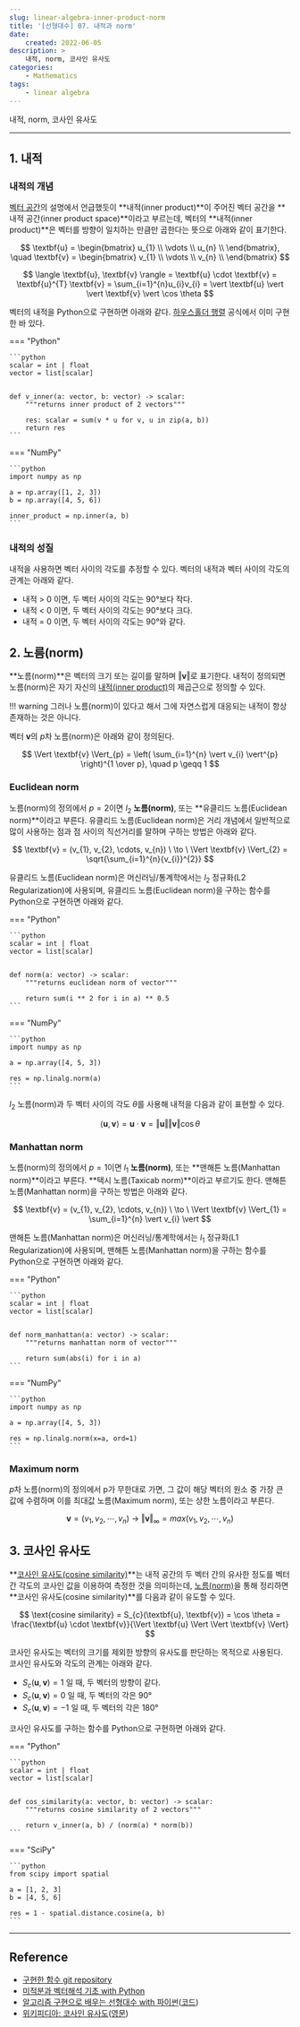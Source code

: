 ```yaml
---
slug: linear-algebra-inner-product-norm
title: '[선형대수] 07. 내적과 norm'
date:
    created: 2022-06-05
description: >
    내적, norm, 코사인 유사도
categories:
    - Mathematics
tags:
    - linear algebra
---
```


내적, norm, 코사인 유사도  

<!-- more -->

---

## 1. 내적

### 내적의 개념

[벡터 공간](./2022-05-29-linear_algebra_basis_dimension.md/#1-벡터-공간)의 설명에서 언급했듯이 **내적(inner product)**이 주어진 벡터 공간을 **내적 공간(inner product space)**이라고 부르는데, 벡터의 **내적(inner product)**은 벡터를 방향이 일치하는 만큼만 곱한다는 뜻으로 아래와 같이 표기한다.  

$$
\textbf{u}
= \begin{bmatrix}
u_{1} \\
\vdots \\
u_{n} \\
\end{bmatrix}, \quad
\textbf{v}
= \begin{bmatrix}
v_{1} \\
\vdots \\
v_{n} \\
\end{bmatrix}
$$

$$
\langle \textbf{u}, \textbf{v} \rangle = \textbf{u} \cdot \textbf{v} = \textbf{u}^{T} \textbf{v} = \sum_{i=1}^{n}u_{i}v_{i} = \vert \textbf{u} \vert \vert \textbf{v} \vert \cos \theta
$$

벡터의 내적을 Python으로 구현하면 아래와 같다. [하우스홀더 행렬](./2022-05-19-linear_algebra_various_matrix.md/#8-하우스홀더-행렬) 공식에서 이미 구현한 바 있다.  

=== "Python"

    ```python
    scalar = int | float
    vector = list[scalar]


    def v_inner(a: vector, b: vector) -> scalar:
        """returns inner product of 2 vectors"""

        res: scalar = sum(v * u for v, u in zip(a, b))
        return res
    ```

=== "NumPy"

    ```python
    import numpy as np

    a = np.array([1, 2, 3])
    b = np.array([4, 5, 6])

    inner_product = np.inner(a, b)
    ```

### 내적의 성질

내적을 사용하면 벡터 사이의 각도를 추정할 수 있다. 벡터의 내적과 벡터 사이의 각도의 관계는 아래와 같다.  

- 내적 > 0 이면, 두 벡터 사이의 각도는 90°보다 작다.
- 내적 < 0 이면, 두 벡터 사이의 각도는 90°보다 크다.
- 내적 = 0 이면, 두 벡터 사이의 각도는 90°와 같다.

## 2. 노름(norm)

**노름(norm)**은 벡터의 크기 또는 길이를 말하며 $\Vert \textbf{v} \Vert$로 표기한다. 내적이 정의되면 노름(norm)은 자기 자신의 [내적(inner product)](#1-내적)의 제곱근으로 정의할 수 있다.  

!!! warning
    그러나 노름(norm)이 있다고 해서 그에 자연스럽게 대응되는 내적이 항상 존재하는 것은 아니다.  

벡터 $\textbf{v}$의 $p$차 노름(norm)은 아래와 같이 정의된다.  

$$
\Vert \textbf{v} \Vert_{p} = \left( \sum_{i=1}^{n} \vert v_{i} \vert^{p} \right)^{1 \over p}, \quad p \geqq 1
$$

### Euclidean norm

노름(norm)의 정의에서 $p = 2$이면 $l_{2}$ **노름(norm)**, 또는 **유클리드 노름(Euclidean norm)**이라고 부른다. 유클리드 노름(Euclidean norm)은 거리 개념에서 일반적으로 많이 사용하는 점과 점 사이의 직선거리를 말하며 구하는 방법은 아래와 같다.  

$$
\textbf{v} = (v_{1}, v_{2}, \cdots, v_{n}) \ \to \ \Vert \textbf{v} \Vert_{2} = \sqrt{\sum_{i=1}^{n}{v_{i}}^{2}}
$$

유클리드 노름(Euclidean norm)은 머신러닝/통계학에서는 $l_{2}$ 정규화(L2 Regularization)에 사용되며, 유클리드 노름(Euclidean norm)을 구하는 함수를 Python으로 구현하면 아래와 같다.  

=== "Python"

    ```python
    scalar = int | float
    vector = list[scalar]


    def norm(a: vector) -> scalar:
        """returns euclidean norm of vector"""

        return sum(i ** 2 for i in a) ** 0.5
    ```

=== "NumPy"

    ```python
    import numpy as np

    a = np.array([4, 5, 3])

    res = np.linalg.norm(a)
    ```

$l_{2}$ 노름(norm)과 두 벡터 사이의 각도 $\theta$를 사용해 내적을 다음과 같이 표현할 수 있다.  

$$
\langle \textbf{u}, \textbf{v} \rangle = \textbf{u} \cdot \textbf{v} = \Vert \textbf{u} \Vert \Vert \textbf{v} \Vert \cos \theta
$$

### Manhattan norm

노름(norm)의 정의에서 $p = 1$이면 $l_{1}$ **노름(norm)**, 또는 **맨해튼 노름(Manhattan norm)**이라고 부른다. **택시 노름(Taxicab norm)**이라고 부르기도 한다. 맨해튼 노름(Manhattan norm)을 구하는 방법은 아래와 같다.  

$$
\textbf{v} = (v_{1}, v_{2}, \cdots, v_{n}) \ \to \ \Vert \textbf{v} \Vert_{1} = \sum_{i=1}^{n} \vert v_{i} \vert
$$

맨해튼 노름(Manhattan norm)은 머신러닝/통계학에서는 $l_{1}$ 정규화(L1 Regularization)에 사용되며, 맨해튼 노름(Manhattan norm)을 구하는 함수를 Python으로 구현하면 아래와 같다.  

=== "Python"

    ```python
    scalar = int | float
    vector = list[scalar]


    def norm_manhattan(a: vector) -> scalar:
        """returns manhattan norm of vector"""

        return sum(abs(i) for i in a)
    ```

=== "NumPy"

    ```python
    import numpy as np

    a = np.array([4, 5, 3])

    res = np.linalg.norm(x=a, ord=1)
    ```

### Maximum norm

$p$차 노름(norm)의 정의에서 p가 무한대로 가면, 그 값이 해당 벡터의 원소 중 가장 큰 값에 수렴하며 이를 최대값 노름(Maximum norm), 또는 상한 노름이라고 부른다.  

$$
\textbf{v} = (v_{1}, v_{2}, \cdots, v_{n}) \ \to \ \Vert \textbf{v} \Vert_{\infty} = max(v_{1}, v_{2}, \cdots, v_{n})
$$

## 3. 코사인 유사도

**[코사인 유사도(cosine similarity)](https://ko.wikipedia.org/wiki/%EC%BD%94%EC%82%AC%EC%9D%B8_%EC%9C%A0%EC%82%AC%EB%8F%84)**는 내적 공간의 두 벡터 간의 유사한 정도를 벡터 간 각도의 코사인 값을 이용하여 측정한 것을 의미하는데, [노름(norm)](#2-노름norm)을 통해 정리하면 **코사인 유사도(cosine similarity)**를 다음과 같이 유도할 수 있다.  

$$
\text{cosine similarity} = S_{c}(\textbf{u}, \textbf{v}) = \cos \theta = \frac{\textbf{u} \cdot \textbf{v}}{\Vert \textbf{u} \Vert \Vert \textbf{v} \Vert}
$$

코사인 유사도는 벡터의 크기를 제외한 방향의 유사도를 판단하는 목적으로 사용된다. 코사인 유사도와 각도의 관계는 아래와 같다.  

- $S_{c}(\textbf{u}, \textbf{v}) = 1$ 일 때, 두 벡터의 방향이 같다.
- $S_{c}(\textbf{u}, \textbf{v}) = 0$ 일 때, 두 벡터의 각은 90°
- $S_{c}(\textbf{u}, \textbf{v}) = -1$ 일 때, 두 벡터의 각은 180°

코사인 유사도를 구하는 함수를 Python으로 구현하면 아래와 같다.  

=== "Python"

    ```python
    scalar = int | float
    vector = list[scalar]


    def cos_similarity(a: vector, b: vector) -> scalar:
        """returns cosine similarity of 2 vectors"""

        return v_inner(a, b) / (norm(a) * norm(b))
    ```

=== "SciPy"

    ```python
    from scipy import spatial

    a = [1, 2, 3]
    b = [4, 5, 6]

    res = 1 - spatial.distance.cosine(a, b)
    ```

---
## Reference
- [구현한 함수 git repository](https://github.com/djccnt15/mathematics)
- [미적분과 벡터해석 기초 with Python](http://www.kyobobook.co.kr/product/detailViewKor.laf?mallGb=KOR&ejkGb=KOR&barcode=9791160735314)
- [알고리즘 구현으로 배우는 선형대수 with 파이썬](http://www.kyobobook.co.kr/product/detailViewKor.laf?mallGb=KOR&ejkGb=KOR&barcode=9791165921125)([코드](https://github.com/bjpublic/linearalgebra))
- [위키피디아: 코사인 유사도](https://ko.wikipedia.org/wiki/%EC%BD%94%EC%82%AC%EC%9D%B8_%EC%9C%A0%EC%82%AC%EB%8F%84)([영문](https://en.wikipedia.org/wiki/Cosine_similarity))